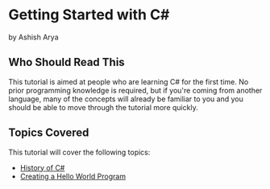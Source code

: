 # Getting Started with C# 
by Ashish Arya

## Who Should Read This

This tutorial is aimed at people who are learning C# for the first time. No prior programming knowledge is required, but if you're coming from another language, many of the concepts will already be familiar to you and you should be able to move through the tutorial more quickly.

## Topics Covered

This tutorial will cover the following topics:
- [History of C#](Background.md)
- [Creating a Hello World Program](HelloWorld.md)
